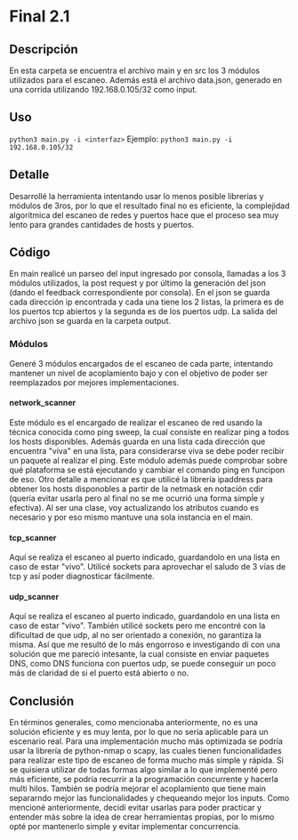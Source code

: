 # Final 2.1

## Descripción

En esta carpeta se encuentra el archivo main y en src los 3 módulos utilizados para el escaneo.
Además está el archivo data.json, generado en una corrida utilizando 192.168.0.105/32 como input.

## Uso

`
python3 main.py -i <interfaz>
`
Ejemplo:
`
python3 main.py -i 192.168.0.105/32
`

## Detalle

Desarrollé la herramienta intentando usar lo menos posible librerías y módulos de 3ros, por lo que el resultado final no es eficiente, la complejidad algoritmica del escaneo de redes y puertos hace que el proceso sea muy lento para grandes cantidades de hosts y puertos.

## Código

En main realicé un parseo del input ingresado por consola, llamadas a los 3 módulos utilizados, la post request y por último la generación del json (dando el feedback correspondiente por consola).
En el json se guarda cada dirección ip encontrada y cada una tiene los 2 listas, la primera es de los puertos tcp abiertos y la segunda es de los puertos udp.
La salida del archivo json se guarda en la carpeta output.

### Módulos

Generé 3 módulos encargados de el escaneo de cada parte, intentando mantener un nivel de acoplamiento bajo y con el objetivo de poder ser reemplazados por mejores implementaciones.

#### network_scanner

Este módulo es el encargado de realizar el escaneo de red usando la técnica conocida como ping sweep, la cual consiste en realizar ping a todos los hosts disponibles.
Además guarda en una lista cada dirección que encuentra "viva" en una lista, para considerarse viva se debe poder recibir un paquete al realizar el ping.
Este módulo además puede comprobar sobre qué plataforma se está ejecutando y cambiar el comando ping en funcipon de eso.
Otro detalle a mencionar es que utilicé la librería ipaddress para obtener los hosts disponobles a partir de la netmask en notación cdir (quería evitar usarla pero al final no se me ocurrió una forma simpĺe y efectiva).
Al ser una clase, voy actualizando los atributos cuando es necesario y por eso mismo mantuve una sola instancia en el main.

#### tcp_scanner

Aquí se realiza el escaneo al puerto indicado, guardandolo en una lista en caso de estar "vivo".
Utilicé sockets para aprovechar el saludo de 3 vías de tcp y así poder diagnosticar fácilmente.

#### udp_scanner

Aquí se realiza el escaneo al puerto indicado, guardandolo en una lista en caso de estar "vivo".
También utilicé sockets pero me encontré con la dificultad de que udp, al no ser orientado a conexión, no garantiza la misma. 
Así que me resultó de lo más engorroso e investigando dí con una solución que me pareció intesante, la cual consiste en enviar paquetes DNS, como DNS funciona con puertos udp, se puede conseguir un poco más de claridad de si el puerto está abierto o no.

## Conclusión

En términos generales, como mencionaba anteriormente, no es una solución eficiente y es muy lenta, por lo que no sería aplicable para un escenario real.
Para una implementación mucho más optimizada se podría usar la librería de python-nmap o scapy, las cuales tienen funcionalidades para realizar este tipo de escaneo de forma mucho más simple y rápida.
Si se quisiera utilizar de todas formas algo similar a lo que implementé pero más eficiente, se podría recurrir a la programación concurrente y hacerla multi hilos.
También se podría mejorar el acoplamiento que tiene main separarndo mejor las funcionalidades y chequeando mejor los inputs.
Como mencioné anteriormente, decidí evitar usarlas para poder practicar y entender más sobre la idea de crear herramientas propias, por lo mismo opté por mantenerlo simple y evitar implementar concurrencia.
